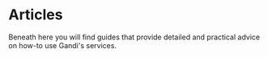 # Articles

Beneath here you will find guides that provide detailed and practical advice on how-to use Gandi's services.

